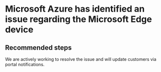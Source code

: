 <properties 
    pageTitle="Prefixes Are Missing On Microsoft Core Routers"
    description="Prefixes Are Missing On Microsoft Core Routers"
    infoBubbleText="Prefixes Are Missing On Microsoft Core Routers.  See details on right."
    service="microsoft.network"
    resource="ExpressRoute"
    authors="KristinaNeyens"
    displayOrder=""
    articleId="ExRCoreRouterPrefixesAreMissingInsight"
    selfHelpType="diagnostics"
    supportTopicIds="32539943, 32539944, 32539963"
    resourceTags="windows"
    productPesIds="15480"
    cloudEnvironments="public"
 />
# Microsoft Azure has identified an issue regarding the Microsoft Edge device
 
## **Recommended steps**
We are actively working to resolve the issue and will update customers via portal notifications.
